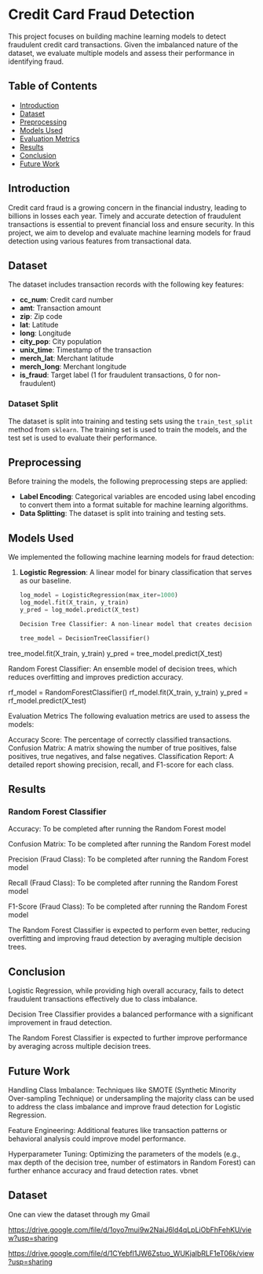 # Credit Card Fraud Detection

This project focuses on building machine learning models to detect fraudulent credit card transactions. Given the imbalanced nature of the dataset, we evaluate multiple models and assess their performance in identifying fraud.

## Table of Contents
- [Introduction](#introduction)
- [Dataset](#dataset)
- [Preprocessing](#preprocessing)
- [Models Used](#models-used)
- [Evaluation Metrics](#evaluation-metrics)
- [Results](#results)
- [Conclusion](#conclusion)
- [Future Work](#future-work)

## Introduction
Credit card fraud is a growing concern in the financial industry, leading to billions in losses each year. Timely and accurate detection of fraudulent transactions is essential to prevent financial loss and ensure security. In this project, we aim to develop and evaluate machine learning models for fraud detection using various features from transactional data.

## Dataset
The dataset includes transaction records with the following key features:
- **cc_num**: Credit card number
- **amt**: Transaction amount
- **zip**: Zip code
- **lat**: Latitude
- **long**: Longitude
- **city_pop**: City population
- **unix_time**: Timestamp of the transaction
- **merch_lat**: Merchant latitude
- **merch_long**: Merchant longitude
- **is_fraud**: Target label (1 for fraudulent transactions, 0 for non-fraudulent)

### Dataset Split
The dataset is split into training and testing sets using the `train_test_split` method from `sklearn`. The training set is used to train the models, and the test set is used to evaluate their performance.

## Preprocessing
Before training the models, the following preprocessing steps are applied:
- **Label Encoding**: Categorical variables are encoded using label encoding to convert them into a format suitable for machine learning algorithms.
- **Data Splitting**: The dataset is split into training and testing sets.

## Models Used
We implemented the following machine learning models for fraud detection:

1. **Logistic Regression**: A linear model for binary classification that serves as our baseline.
   
   ```python
   log_model = LogisticRegression(max_iter=1000)
   log_model.fit(X_train, y_train)
   y_pred = log_model.predict(X_test)

   Decision Tree Classifier: A non-linear model that creates decision rules based on the features to classify data points.

   tree_model = DecisionTreeClassifier()
tree_model.fit(X_train, y_train)
y_pred = tree_model.predict(X_test)

Random Forest Classifier: An ensemble model of decision trees, which reduces overfitting and improves prediction accuracy.

rf_model = RandomForestClassifier()
rf_model.fit(X_train, y_train)
y_pred = rf_model.predict(X_test)


Evaluation Metrics
The following evaluation metrics are used to assess the models:

Accuracy Score: The percentage of correctly classified transactions.
Confusion Matrix: A matrix showing the number of true positives, false positives, true negatives, and false negatives.
Classification Report: A detailed report showing precision, recall, and F1-score for each class.

## Results

### Random Forest Classifier
Accuracy: To be completed after running the Random Forest model


Confusion Matrix: To be completed after running the Random Forest model


Precision (Fraud Class): To be completed after running the Random Forest model


Recall (Fraud Class): To be completed after running the Random Forest model


F1-Score (Fraud Class): To be completed after running the Random Forest model


The Random Forest Classifier is expected to perform even better, reducing overfitting and improving fraud detection by averaging multiple decision trees.

## Conclusion
Logistic Regression, while providing high overall accuracy, fails to detect fraudulent transactions effectively due to class imbalance.


Decision Tree Classifier provides a balanced performance with a significant improvement in fraud detection.


The Random Forest Classifier is expected to further improve performance by averaging across multiple decision trees.


## Future Work
Handling Class Imbalance: Techniques like SMOTE (Synthetic Minority Over-sampling Technique) or undersampling the majority class can be used to address the class imbalance and improve fraud detection for Logistic Regression.


Feature Engineering: Additional features like transaction patterns or behavioral analysis could improve model performance.


Hyperparameter Tuning: Optimizing the parameters of the models (e.g., max depth of the decision tree, number of estimators in Random Forest) can further enhance accuracy and fraud detection rates.
vbnet

## Dataset 

One can view the dataset through my Gmail 

https://drive.google.com/file/d/1oyo7mui9w2NaiJ6ld4qLpLiObFhFehKU/view?usp=sharing

https://drive.google.com/file/d/1CYebfl1JW6Zstuo_WUKjalbRLF1eT06k/view?usp=sharing
